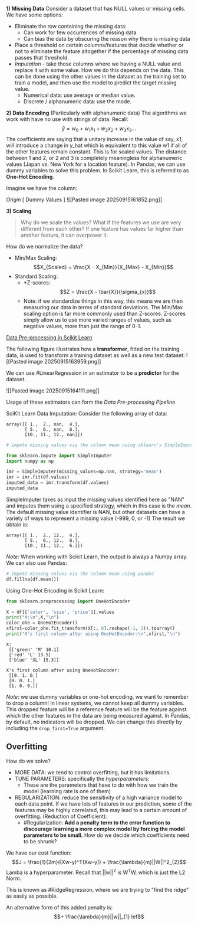**1) Missing Data**
Consider a dataset that has NULL values or missing cells. We have some options:
- Eliminate the row containing the missing data:
	- Can work for few occurrences of missing data
	- Can bias the data by obscuring the reason why there is missing data
- Place a threshold on certain columns/features that decide whether or not to eliminate the feature altogether if the percentage of missing data passes that threshold. 
- *Imputation* - take those columns where we having a NULL value and replace it with some value. How we do this depends on the data. This can be done using the other values in the dataset as the training set to train a model, and then use the model to predict the target missing value.
	- Numerical data: use average or median value. 
	- Discrete / alphanumeric data: use the mode.

**2) Data Encoding** (Particularly with alphanumeric data)
The algorithms we work with have no use with strings of data. 
Recall:$$\hat{y} = w_{0} + w_{1}x_{1} + w_{2}x_{2} + w_{3}x_{3} \dots$$
The coefficients are saying that a unitary increase in the value of say, x1, will introduce a change in y_hat which is equivalent to this value w1 if all of the other features remain constant. This is for scaled values. The distance between 1 and 2, or 2 and 3 is completely meaningless for alphanumeric values (Japan vs. New York for a location feature).
In Pandas, we can use dummy variables to solve this problem. In Scikit Learn, this is referred to as **One-Hot Encoding**.

Imagine we have the column:

*Origin*                            [        Dummy Values        ]
![[Pasted image 20250915161852.png]]

**3) Scaling**

> Why do we scale the values? What if the features we use are very different from each other? If one feature has values far higher than another feature, it can overpower it. 

How do we normalize the data?
- Min/Max Scaling:
$$X_{Scaled} = \frac{X - X_{Min}}{X_{Max} - X_{Min}}$$
- Standard Scaling:
	- *Z-scores: $$Z = \frac{X - \bar{X}}{\sigma_{x}}$$
	- Note: if we standardize things in this way, this means we are then measuring our data in terms of standard deviations. 
The Min/Max scaling option is far more commonly used than Z-scores. Z-scores simply allow us to use more varied ranges of values, such as negative values, more than just the range of 0-1.

[Data Pre-processing in Scikit Learn](https://gist.github.com/eitellauria/8f7e053bbe00cd1aaf6f5db6748e97b5)

The following figure illustrates how a **transformer**, fitted on the training data, is used to transform a training dataset as well as a new test dataset:
![[Pasted image 20250915163959.png]]

We can use #LinearRegression in an estimator to be a **predictor** for the dataset. 

![[Pasted image 20250915164111.png]]

Usage of these estimators can form the *Data Pre-processing Pipeline*.

SciKit Learn Data Imputation:
Consider the following array of data:
```
array([[ 1.,  2., nan,  4.],
       [ 5.,  6., nan,  8.],
       [10., 11., 12., nan]])
```
```Python
# impute missing values via the column mean using sklearn's SimpleImputer

from sklearn.impute import SimpleImputer
import numpy as np

imr = SimpleImputer(missing_values=np.nan, strategy='mean')
imr = imr.fit(df.values)
imputed_data = imr.transform(df.values)
imputed_data
```
SimpleImputer takes as input the missing values identified here as "NAN" and imputes them using a specified strategy, which in this case is the *mean*. The default missing value identifier is NAN, but other datasets can have a variety of ways to represent a missing value (-999, 0, or -1)
The result we obtain is:
```
array([[ 1.,  2., 12.,  4.],
       [ 5.,  6., 12.,  8.],
       [10., 11., 12.,  6.]])
```
*Note*: When working with Scikit Learn, the output is always a Numpy array. 
We can also use Pandas:
```Python
# impute missing values via the column mean using pandas
df.fillna(df.mean())
```

Using One-Hot Encoding in Scikit Learn:
```Python
from sklearn.preprocessing import OneHotEncoder

X = df[['color', 'size', 'price']].values
print("X:\n",X,"\n")
color_ohe = OneHotEncoder()
xfirst=color_ohe.fit_transform(X[:, 0].reshape(-1, 1)).toarray()
print("X's first column after using OneHotEncoder:\n",xfirst,"\n")
```

```
X:
 [['green' 'M' 10.1]
 ['red' 'L' 13.5]
 ['blue' 'XL' 15.3]] 

X's first column after using OneHotEncoder:
 [[0. 1. 0.]
 [0. 0. 1.]
 [1. 0. 0.]] 
```

*Note:* we use dummy variables or one-hot encoding, we want to remember to drop a column! In linear systems, we cannot keep all dummy variables. This dropped feature will be a reference feature will be the feature against which the other features in the data are being measured against. 
In Pandas, by default, no indicators will be dropped. We can change this directly by including the `drop_first=True` argument.

## Overfitting 
How do we solve?
- MORE DATA: we tend to control overfitting, but it has limitations. 
- TUNE PARAMETERS: specifically the *hyperparameters*:
	- These are the parameters that have to do with how we train the model (learning rate is one of them)
- REGULARIZATION: reduce the sensitivity of a high variance model to each data point. If we have lots of features in our prediction, some of the features may be highly correlated, this may lead to a certain amount of overfitting. (Reduction of Coefficient):
	- #Regularization: **Add a penalty term to the error function to discourage learning a more complex model by forcing the model parameters to be small.**
	How do we decide which coefficients need to be shrunk?
	

We have our cost function: $$J = \frac{1}{2m}((Xw-y)^T(Xw-y)) + \frac{\lambda}{m}||W||^2_{2}$$
Lamba is a hyperparameter. 
Recall that ||w||<sup>2</sup> is W<sup>T</sup>W, which is just the L2 Norm. 

This is known as #RidgeRegression, where we are trying to "find the ridge" as easily as possible. 

An alternative form of this added penalty is:
	$$+ \frac{\lambda}{m}||w||_{1} lef$$
